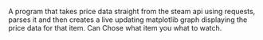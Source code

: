 A program that takes price data straight from the steam api using requests, parses it and then creates a live updating matplotlib
graph displaying the price data for that item. Can Chose what item you what to watch. 
